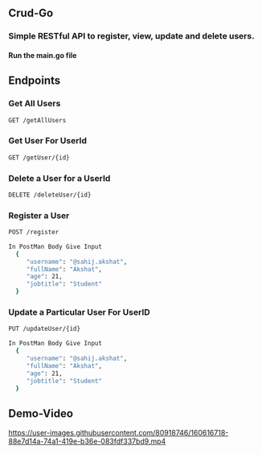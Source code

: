 ## Crud-Go
### Simple RESTful API to register, view, update and delete users.
#### Run the main.go file
## Endpoints 

### Get All Users
``` bash
GET /getAllUsers
```
### Get User For UserId
``` bash
GET /getUser/{id}
```

### Delete a User for a UserId 
``` bash
DELETE /deleteUser/{id}
```

### Register a User
``` bash
POST /register
```

``` bash
In PostMan Body Give Input 
  {
     "username": "@sahij.akshat",
     "fullName": "Akshat",
     "age": 21,
     "jobtitle": "Student"
  }
```

### Update a Particular User For UserID
``` bash
PUT /updateUser/{id}
``` 

``` bash
In PostMan Body Give Input 
  {
     "username": "@sahij.akshat",
     "fullName": "Akshat",
     "age": 21,
     "jobtitle": "Student"
  }
```


## Demo-Video
https://user-images.githubusercontent.com/80918746/160616718-88e7d14a-74a1-419e-b36e-083fdf337bd9.mp4



